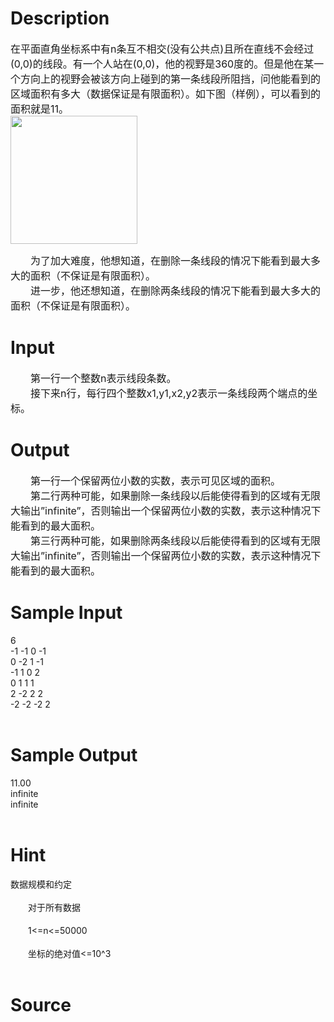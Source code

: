 
# Description

<div class="content"><p><span style="font-size: medium">在平面直角坐标系中有n条互不相交(没有公共点)且所在直线不会经过(0,0)的线段。有一个人站在(0,0)，他的视野是360度的。但是他在某一个方向上的视野会被该方向上碰到的第一条线段所阻挡，问他能看到的区域面积有多大（数据保证是有限面积）。如下图（样例），可以看到的面积就是11。<br/>
<img alt="" width="203" height="205" src="source/bzoj/2640/img/aHR0cHM6Ly9seWRzeS5jb20vSnVkZ2VPbmxpbmUvdXBsb2FkLzIwMTIwMy9mZigxKS5qcGc=.jpg"/></span></p>
<p></p>
<p><span style="font-size: medium">　　为了加大难度，他想知道，在删除一条线段的情况下能看到最大多大的面积（不保证是有限面积）。<br/>
　　进一步，他还想知道，在删除两条线段的情况下能看到最大多大的面积（不保证是有限面积）。<br/>
</span></p></div>

# Input

<div class="content"><div class="pdcont"><span style="font-size: medium">　　第一行一个整数n表示线段条数。<br/>
　　接下来n行，每行四个整数x1,y1,x2,y2表示一条线段两个端点的坐标。<br/>
</span></div></div>

# Output

<div class="content"><div class="pdcont"><span style="font-size: medium">　　第一行一个保留两位小数的实数，表示可见区域的面积。<br/>
　　第二行两种可能，如果删除一条线段以后能使得看到的区域有无限大输出”infinite”，否则输出一个保留两位小数的实数，表示这种情况下能看到的最大面积。<br/>
　　第三行两种可能，如果删除两条线段以后能使得看到的区域有无限大输出”infinite”，否则输出一个保留两位小数的实数，表示这种情况下能看到的最大面积。<br/>
</span></div></div>

# Sample Input

<div class="content"><span class="sampledata">6<br/>
-1 -1 0 -1<br/>
0 -2 1 -1<br/>
-1 1 0 2<br/>
0 1 1 1<br/>
2 -2 2 2<br/>
-2 -2 -2 2<br/>
<br/>
</span></div>

# Sample Output

<div class="content"><span class="sampledata">11.00<br/>
infinite<br/>
infinite<br/>
<br/>
</span></div>

# Hint

<div class="content"><p></p><p>数据规模和约定<br/><br/>
　　对于所有数据<br/><br/>
　　1&lt;=n&lt;=50000<br/><br/>
　　坐标的绝对值&lt;=10^3<br/><br/>
</p><p></p></div>

# Source

<div class="content"><p><a href="problemset.php?search="></a></p></div>

